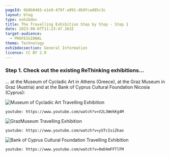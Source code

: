 ```yaml
---
pageId: 6b8b8465-e1e9-479f-a991-db9fcad85c3c
layout: blog
type: exhibdoc
title: The Travelling Exhibition Step by Step - Step 1
date: 2023-08-07T11:23:47.263Z
target-audience:
  - PROFESSIONAL
theme: Technology
exhibdocsection: General Information
license: CC BY 2.0
---
```

### **Step 1. Check out the existing ReThinking exhibitions...**

... at the Museum of Cycladic Art in Athens (Greece), at the Graz Museum in Graz (Austria) and at the Bank of Cyprus Cultural Foundation Nicosia (Cyprus):

![Museum of Cycladic Art Travelling Exhibition](https://ucarecdn.com/3cc5a2b1-8de3-42b9-8964-854343400780/-/crop/202x253/51,25/-/preview/)

`youtube: https://www.youtube.com/watch?v=V2L3WekKg4M`

![GrazMuseum Travelling Exhibition](https://ucarecdn.com/d77c9093-6b1f-4fc5-89ba-4003725b3cc0/-/crop/195x247/53,27/-/preview/)

`youtube: https://www.youtube.com/watch?v=ySTcIsiZkao`

![Bank of Cyprus Cultural Foundation Travelling Exhibition](https://ucarecdn.com/86e53372-90de-476b-b049-6e0701783426/-/crop/191x245/53,27/-/preview/)

`youtube: https://www.youtube.com/watch?v=9eD4mFFTlFM`
